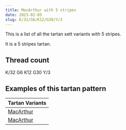 ```yaml
---
title: MacArthur with 5 stripes
date: 2023-02-05
slug: K/32/G6/K12/G30/Y/3
---
```

This is a list of all the tartan sett variants with 5 stripes.

It is a 5 stripes tartan.


## Thread count
K/32 G6 K12 G30 Y/3

## Examples of this tartan pattern

| Tartan Variants |
|---------------|
| [MacArthur](/variants/k/32/g6/k12/g30/y/3-g004c00-k000000-yffff00)||
| [MacArthur](/variants/k/32/g6/k12/g30/y/3-g008000-k000000-yf0c000)||

